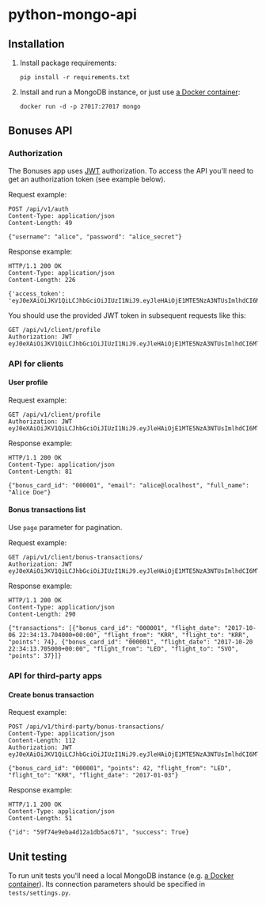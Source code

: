 # python-mongo-api

## Installation

1. Install package requirements:

    `pip install -r requirements.txt`

2. Install and run a MongoDB instance, or just use [a Docker container](https://hub.docker.com/_/mongo/):

    `docker run -d -p 27017:27017 mongo`

## Bonuses API

### Authorization

The Bonuses app uses [JWT](https://jwt.io) authorization. To access the API you'll need to get an authorization token (see example below).

Request example:

    POST /api/v1/auth
    Content-Type: application/json
    Content-Length: 49

    {"username": "alice", "password": "alice_secret"}

Response example:

    HTTP/1.1 200 OK
    Content-Type: application/json
    Content-Length: 226

    {'access_token': 'eyJ0eXAiOiJKV1QiLCJhbGciOiJIUzI1NiJ9.eyJleHAiOjE1MTE5NzA3NTUsImlhdCI6MTUwOTM3ODc1NSwibmJmIjoxNTA5Mzc4NzU1LCJpZGVudGl0eSI6IjU5ZjYyZDM1YmE0ZDEyOTlhZDI3YWM0NCJ9.56e2PCGjBbZBoqcltD94Ump7awhqsaSJPumyEsWYkvA'}

You should use the provided JWT token in subsequent requests like this:

    GET /api/v1/client/profile
    Authorization: JWT eyJ0eXAiOiJKV1QiLCJhbGciOiJIUzI1NiJ9.eyJleHAiOjE1MTE5NzA3NTUsImlhdCI6MTUwOTM3ODc1NSwibmJmIjoxNTA5Mzc4NzU1LCJpZGVudGl0eSI6IjU5ZjYyZDM1YmE0ZDEyOTlhZDI3YWM0NCJ9.56e2PCGjBbZBoqcltD94Ump7awhqsaSJPumyEsWYkvA

### API for clients

#### User profile

Request example:

    GET /api/v1/client/profile
    Authorization: JWT eyJ0eXAiOiJKV1QiLCJhbGciOiJIUzI1NiJ9.eyJleHAiOjE1MTE5NzA3NTUsImlhdCI6MTUwOTM3ODc1NSwibmJmIjoxNTA5Mzc4NzU1LCJpZGVudGl0eSI6IjU5ZjYyZDM1YmE0ZDEyOTlhZDI3YWM0NCJ9.56e2PCGjBbZBoqcltD94Ump7awhqsaSJPumyEsWYkvA

Response example:

    HTTP/1.1 200 OK
    Content-Type: application/json
    Content-Length: 81

    {"bonus_card_id": "000001", "email": "alice@localhost", "full_name": "Alice Doe"}

#### Bonus transactions list

Use `page` parameter for pagination.

Request example:

    GET /api/v1/client/bonus-transactions/
    Authorization: JWT eyJ0eXAiOiJKV1QiLCJhbGciOiJIUzI1NiJ9.eyJleHAiOjE1MTE5NzA3NTUsImlhdCI6MTUwOTM3ODc1NSwibmJmIjoxNTA5Mzc4NzU1LCJpZGVudGl0eSI6IjU5ZjYyZDM1YmE0ZDEyOTlhZDI3YWM0NCJ9.56e2PCGjBbZBoqcltD94Ump7awhqsaSJPumyEsWYkvA

Response example:

    HTTP/1.1 200 OK
    Content-Type: application/json
    Content-Length: 290

    {"transactions": [{"bonus_card_id": "000001", "flight_date": "2017-10-06 22:34:13.704000+00:00", "flight_from": "KRR", "flight_to": "KRR", "points": 74}, {"bonus_card_id": "000001", "flight_date": "2017-10-20 22:34:13.705000+00:00", "flight_from": "LED", "flight_to": "SVO", "points": 37}]}

### API for third-party apps

#### Create bonus transaction

Request example:

    POST /api/v1/third-party/bonus-transactions/
    Content-Type: application/json
    Content-Length: 112
    Authorization: JWT eyJ0eXAiOiJKV1QiLCJhbGciOiJIUzI1NiJ9.eyJleHAiOjE1MTE5NzA3NTUsImlhdCI6MTUwOTM3ODc1NSwibmJmIjoxNTA5Mzc4NzU1LCJpZGVudGl0eSI6IjU5ZjYyZDM1YmE0ZDEyOTlhZDI3YWM0NCJ9.56e2PCGjBbZBoqcltD94Ump7awhqsaSJPumyEsWYkvA

    {"bonus_card_id": "000001", "points": 42, "flight_from": "LED", "flight_to": "KRR", "flight_date": "2017-01-03"}

Response example:

    HTTP/1.1 200 OK
    Content-Type: application/json
    Content-Length: 51

    {"id": "59f74e9eba4d12a1db5ac671", "success": True}

## Unit testing
To run unit tests you'll need a local MongoDB instance (e.g. [a Docker container](https://hub.docker.com/_/mongo/)). Its connection parameters should be specified in `tests/settings.py`.

